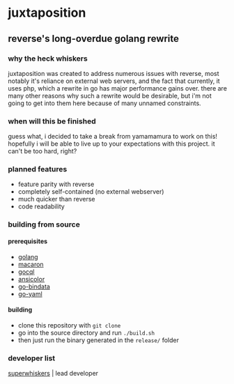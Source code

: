 # juxtaposition

## reverse's long-overdue golang rewrite

### why the heck whiskers

juxtaposition was created to address numerous issues with reverse, most notably it's reliance on external web servers, and the fact that currently, it uses php, which a rewrite in go has major performance gains over. there are many other reasons why such a rewrite would be desirable, but i'm not going to get into them here because of many unnamed constraints.

### when will this be finished

guess what, i decided to take a break from yamamamura to work on this! hopefully i will be able to live up to your expectations with this project. it can't be too hard, right?

### planned features

- feature parity with reverse
- completely self-contained (no external webserver)
- much quicker than reverse
- code readability

### building from source

#### prerequisites

- [golang](https://golang.org/)
- [macaron](https://github.com/go-macaron/macaron)
- [gocql](https://github.com/gocql/gocql)
- [ansicolor](https://github.com/shiena/ansicolor)
- [go-bindata](https://github.com/go-bindata/go-bindata)
- [go-yaml](https://github.com/go-yaml/yaml)

#### building

- clone this repository with `git clone`
- go into the source directory and run `./build.sh`
- then just run the binary generated in the `release/` folder

### developer list

[superwhiskers](https://github.com/superwhiskers) | lead developer